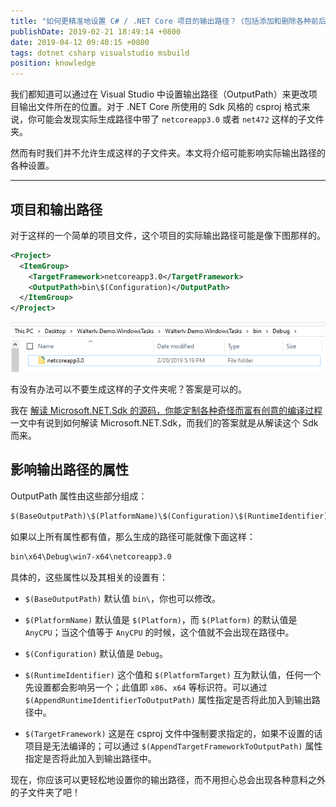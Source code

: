 ```yaml
---
title: "如何更精准地设置 C# / .NET Core 项目的输出路径？（包括添加和删除各种前后缀）"
publishDate: 2019-02-21 18:49:14 +0800
date: 2019-04-12 09:40:15 +0800
tags: dotnet csharp visualstudio msbuild
position: knowledge
---
```


我们都知道可以通过在 Visual Studio 中设置输出路径（OutputPath）来更改项目输出文件所在的位置。对于 .NET Core 所使用的 Sdk 风格的 csproj 格式来说，你可能会发现实际生成路径中带了 `netcoreapp3.0` 或者 `net472` 这样的子文件夹。

然而有时我们并不允许生成这样的子文件夹。本文将介绍可能影响实际输出路径的各种设置。

---

<div id="toc"></div>

## 项目和输出路径

对于这样的一个简单的项目文件，这个项目的实际输出路径可能是像下图那样的。

```xml
<Project>
  <ItemGroup>
    <TargetFramework>netcoreapp3.0</TargetFramework>
    <OutputPath>bin\$(Configuration)</OutputPath>
  </ItemGroup>
</Project>
```

![输出路径带有框架子文件夹](/static/posts/2019-02-21-17-54-13.png)

有没有办法可以不要生成这样的子文件夹呢？答案是可以的。

我在 [解读 Microsoft.NET.Sdk 的源码，你能定制各种奇怪而富有创意的编译过程](/post/read-microsoft-net-sdk) 一文中有说到如何解读 Microsoft.NET.Sdk，而我们的答案就是从解读这个 Sdk 而来。

## 影响输出路径的属性

OutputPath 属性由这些部分组成：

```xml
$(BaseOutputPath)\$(PlatformName)\$(Configuration)\$(RuntimeIdentifier)\$(TargetFramework.ToLowerInvariant())\
```

如果以上所有属性都有值，那么生成的路径可能就像下面这样：

```xml
bin\x64\Debug\win7-x64\netcoreapp3.0
```

具体的，这些属性以及其相关的设置有：

- `$(BaseOutputPath)` 默认值 `bin\`，你也可以修改。

- `$(PlatformName)` 默认值是 `$(Platform)`，而 `$(Platform)` 的默认值是 `AnyCPU`；当这个值等于 `AnyCPU` 的时候，这个值就不会出现在路径中。

- `$(Configuration)` 默认值是 `Debug`。

- `$(RuntimeIdentifier)` 这个值和 `$(PlatformTarget)` 互为默认值，任何一个先设置都会影响另一个；此值即 `x86`、`x64` 等标识符。可以通过 `$(AppendRuntimeIdentifierToOutputPath)` 属性指定是否将此加入到输出路径中。

- `$(TargetFramework)` 这是在 csproj 文件中强制要求指定的，如果不设置的话项目是无法编译的；可以通过 `$(AppendTargetFrameworkToOutputPath)` 属性指定是否将此加入到输出路径中。

现在，你应该可以更轻松地设置你的输出路径，而不用担心总会出现各种意料之外的子文件夹了吧！
